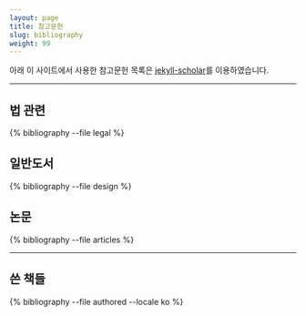 ```yaml
---
layout: page
title: 참고문헌
slug: bibliography
weight: 99
---
```


아래 이 사이트에서 사용한 참고문헌 목록은 [jekyll-scholar](https://github.com/inukshuk/jekyll-scholar)를 이용하였습니다. 

---
## 법 관련

<p>{% bibliography --file legal %}</p>

## 일반도서

<p>{% bibliography --file design %}</p>

## 논문

<p>{% bibliography --file articles %}</p>

---

## 쓴 책들

<p>{% bibliography --file authored --locale ko %}</p>
